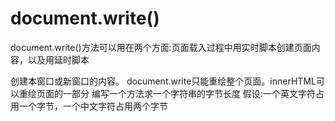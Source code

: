 # document.write()

document.write()方法可以用在两个方面:页面载入过程中用实时脚本创建页面内容，以及用延时脚本

创建本窗口或新窗口的内容。 document.write只能重绘整个页面。innerHTML可以重绘页面的一部分 编写一个方法求一个字符串的字节长度 假设:一个英文字符占用一个字节，一个中文字符占用两个字节
